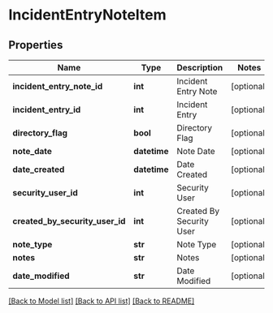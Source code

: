 # IncidentEntryNoteItem

## Properties
Name | Type | Description | Notes
------------ | ------------- | ------------- | -------------
**incident_entry_note_id** | **int** | Incident Entry Note | [optional] 
**incident_entry_id** | **int** | Incident Entry | [optional] 
**directory_flag** | **bool** | Directory Flag | [optional] 
**note_date** | **datetime** | Note Date | [optional] 
**date_created** | **datetime** | Date Created | [optional] 
**security_user_id** | **int** | Security User | [optional] 
**created_by_security_user_id** | **int** | Created By Security User | [optional] 
**note_type** | **str** | Note Type | [optional] 
**notes** | **str** | Notes | [optional] 
**date_modified** | **str** | Date Modified | [optional] 

[[Back to Model list]](../README.md#documentation-for-models) [[Back to API list]](../README.md#documentation-for-api-endpoints) [[Back to README]](../README.md)


